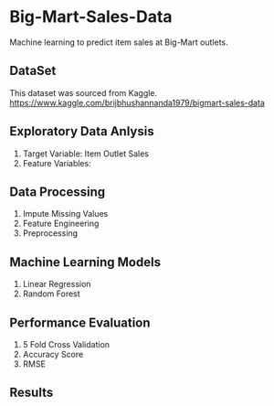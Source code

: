 # Big-Mart-Sales-Data
Machine learning to predict item sales at Big-Mart outlets.

## DataSet
This dataset was sourced from Kaggle.
https://www.kaggle.com/brijbhushannanda1979/bigmart-sales-data

## Exploratory Data Anlysis
1. Target Variable: Item Outlet Sales
2. Feature Variables:

## Data Processing
1. Impute Missing Values
2. Feature Engineering
3. Preprocessing

## Machine Learning Models
1. Linear Regression
2. Random Forest

## Performance Evaluation
1. 5 Fold Cross Validation
2. Accuracy Score
3. RMSE

## Results
